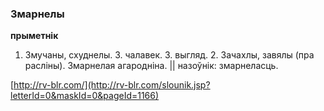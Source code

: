 ### Змарнелы
**прыметнік**

1. Змучаны, схуднелы. З. чалавек. З. выгляд. 2. Зачахлы, завялы (пра расліны). Змарнелая агародніна. || назоўнік: змарнеласць.

<a rel="author">[http://rv-blr.com/](http://rv-blr.com/slounik.jsp?letterId=0&maskId=0&pageId=1166)</a>
